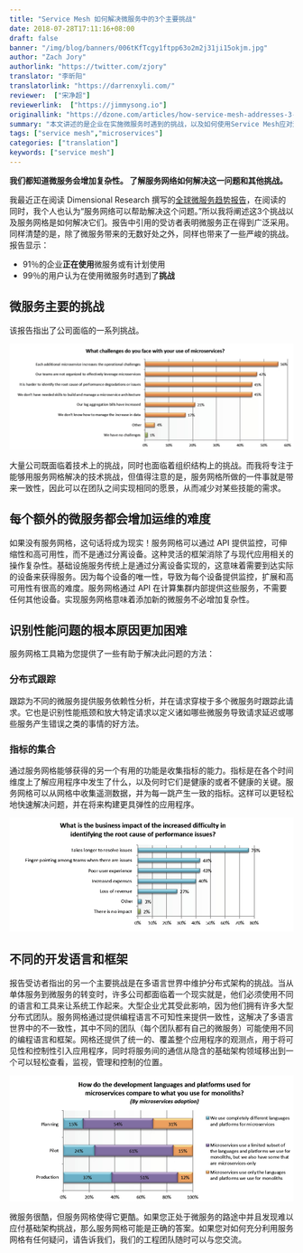 ```yaml
---
title: "Service Mesh 如何解决微服务中的3个主要挑战"
date: 2018-07-28T17:11:16+08:00
draft: false
banner: "/img/blog/banners/006tKfTcgy1ftpp63o2m2j31ji15okjm.jpg"
author: "Zach Jory"
authorlink: "https://twitter.com/zjory"
translator: "李昕阳"
translatorlink: "https://darrenxyli.com/"
reviewer:  ["宋净超"]
reviewerlink:  ["https://jimmysong.io"]
originallink: "https://dzone.com/articles/how-service-mesh-addresses-3-major-microservices-c"
summary: "本文讲述的是企业在实施微服务时遇到的挑战，以及如何使用Service Mesh应对这些挑战。"
tags: ["service mesh","microservices"]
categories: ["translation"]
keywords: ["service mesh"]
---
```


**我们都知道微服务会增加复杂性。 了解服务网络如何解决这一问题和其他挑战。**

我最近正在阅读 Dimensional Research 撰写的[全球微服务趋势报告](https://go.lightstep.com/global-microservices-trends-report-2018)，在阅读的同时，我个人也认为“服务网络可以帮助解决这个问题。”所以我将阐述这3个挑战以及服务网格是如何解决它们。报告中引用的受访者表明微服务正在得到广泛采用。同样清楚的是，除了微服务带来的无数好处之外，同样也带来了一些严峻的挑战。报告显示：

- 91％的企业**正在使用**微服务或有计划使用
- 99％的用户认为在使用微服务时遇到了**挑战**

## 微服务主要的挑战

该报告指出了公司面临的一系列挑战。

![](855e972fly1fto3iki07wj20zh0d9404.jpg)

大量公司既面临着技术上的挑战，同时也面临着组织结构上的挑战。而我将专注于能够用服务网格解决的技术挑战，但值得注意的是，服务网格所做的一件事就是带来一致性，因此可以在团队之间实现相同的愿景，从而减少对某些技能的需求。

## 每个额外的微服务都会增加运维的难度

如果没有服务网格，这句话将成为现实！服务网格可以通过 API 提供监控，可伸缩性和高可用性，而不是通过分离设备。这种灵活的框架消除了与现代应用相关的操作复杂性。基础设施服务传统上是通过分离设备实现的，这意味着需要到达实际的设备来获得服务。因为每个设备的唯一性，导致为每个设备提供监控，扩展和高可用性有很高的难度。服务网格通过 API 在计算集群内部提供这些服务，不需要任何其他设备。实现服务网格意味着添加新的微服务不必增加复杂性。

## 识别性能问题的根本原因更加困难

服务网格工具箱为您提供了一些有助于解决此问题的方法：

### 分布式跟踪

跟踪为不同的微服务提供服务依赖性分析，并在请求穿梭于多个微服务时跟踪此请求。它也是识别性能瓶颈和放大特定请求以定义诸如哪些微服务导致请求延迟或哪些服务产生错误之类的事情的好方法。

### 指标的集合

通过服务网格能够获得的另一个有用的功能是收集指标的能力。指标是在各个时间维度上了解应用程序中发生了什么，以及何时它们是健康的或者不健康的关键。服务网格可以从网格中收集遥测数据，并为每一跳产生一致的指标。这样可以更轻松地快速解决问题，并在将来构建更具弹性的应用程序。

![](855e972fly1ftobpzbxnzj20rl0b2mya.jpg)

## 不同的开发语言和框架

报告受访者指出的另一个主要挑战是在多语言世界中维护分布式架构的挑战。当从单体服务到微服务的转变时，许多公司都面临着一个现实就是，他们必须使用不同的语言和工具来让系统工作起来。大型企业尤其受此影响，因为他们拥有许多大型分布式团队。服务网格通过提供编程语言不可知性来提供一致性，这解决了多语言世界中的不一致性，其中不同的团队（每个团队都有自己的微服务）可能使用不同的编程语言和框架。网格还提供了统一的、覆盖整个应用程序的观测点，用于将可见性和控制性引入应用程序，同时将服务间的通信从隐含的基础架构领域移出到一个可以轻松查看，监视，管理和控制的位置。

![](855e972fly1ftobqt0wv7j20ry0ce0uc.jpg)

微服务很酷，但服务网格使得它更酷。如果您正处于微服务的路途中并且发现难以应付基础架构挑战，那么服务网格可能是正确的答案。如果您对如何充分利用服务网格有任何疑问，请告诉我们，我们的工程团队随时可以与您交流。
